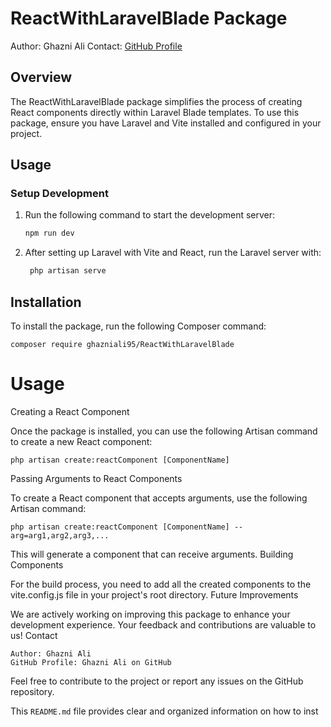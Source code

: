 # ReactWithLaravelBlade Package

Author: Ghazni Ali 
Contact: [GitHub Profile](https://github.com/ghazniali95)

## Overview

The ReactWithLaravelBlade package simplifies the process of creating React components directly within Laravel Blade templates. To use this package, ensure you have Laravel and Vite installed and configured in your project.

## Usage

### Setup Development

1. Run the following command to start the development server:

   ```bash
   npm run dev

2. After setting up Laravel with Vite and React, run the Laravel server with:

   ```bash
    php artisan serve

## Installation

To install the package, run the following Composer command:

    composer require ghazniali95/ReactWithLaravelBlade

# Usage
Creating a React Component

Once the package is installed, you can use the following Artisan command to create a new React component:

    php artisan create:reactComponent [ComponentName]

Passing Arguments to React Components

To create a React component that accepts arguments, use the following Artisan command:

    php artisan create:reactComponent [ComponentName] --arg=arg1,arg2,arg3,...

This will generate a component that can receive arguments.
Building Components

For the build process, you need to add all the created components to the vite.config.js file in your project's root directory.
Future Improvements

We are actively working on improving this package to enhance your development experience. Your feedback and contributions are valuable to us!
Contact

    Author: Ghazni Ali
    GitHub Profile: Ghazni Ali on GitHub

Feel free to contribute to the project or report any issues on the GitHub repository.


This `README.md` file provides clear and organized information on how to inst
